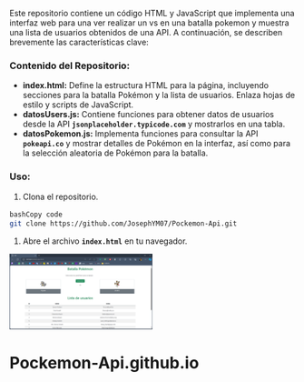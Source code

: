 Este repositorio contiene un código HTML y JavaScript que implementa una interfaz web para una ver realizar un vs en una batalla pokemon y muestra una lista de usuarios obtenidos de una API. A continuación, se describen brevemente las características clave:

### Contenido del Repositorio:

- **index.html:** Define la estructura HTML para la página, incluyendo secciones para la batalla Pokémon y la lista de usuarios. Enlaza hojas de estilo y scripts de JavaScript.
- **datosUsers.js:** Contiene funciones para obtener datos de usuarios desde la API **`jsonplaceholder.typicode.com`** y mostrarlos en una tabla.
- **datosPokemon.js:** Implementa funciones para consultar la API **`pokeapi.co`** y mostrar detalles de Pokémon en la interfaz, así como para la selección aleatoria de Pokémon para la batalla.

### Uso:

1. Clona el repositorio.

```bash
bashCopy code
git clone https://github.com/JosephYM07/Pockemon-Api.git

```

1. Abre el archivo **`index.html`** en tu navegador.

<img src="img_api.png" alt="Captura de Pantalla" style="width: 50%; height: auto;">

# Pockemon-Api.github.io
